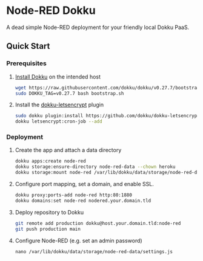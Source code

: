 # Node-RED Dokku

A dead simple Node-RED deployment for your friendly local Dokku PaaS.

## Quick Start

### Prerequisites

1. [Install Dokku](https://dokku.com/docs/getting-started/installation/) on the intended host

   ```bash
   wget https://raw.githubusercontent.com/dokku/dokku/v0.27.7/bootstrap.sh;
   sudo DOKKU_TAG=v0.27.7 bash bootstrap.sh
   ```

2. Install the [dokku-letsencrypt](https://github.com/dokku/dokku-letsencrypt) plugin

   ```bash
   sudo dokku plugin:install https://github.com/dokku/dokku-letsencrypt.git
   dokku letsencrypt:cron-job --add
   ```

### Deployment

1. Create the app and attach a data directory

   ```bash
   dokku apps:create node-red
   dokku storage:ensure-directory node-red-data --chown heroku
   dokku storage:mount node-red /var/lib/dokku/data/storage/node-red-data:/data
   ```

2. Configure port mapping, set a domain, and enable SSL.

   ```bash
   dokku proxy:ports-add node-red http:80:1880
   dokku domains:set node-red nodered.your.domain.tld
   ```

3. Deploy repository to Dokku

   ```bash
   git remote add production dokku@host.your.domain.tld:node-red
   git push production main
   ```

4. Configure Node-RED (e.g. set an admin password)

   ```
   nano /var/lib/dokku/data/storage/node-red-data/settings.js
   ```
